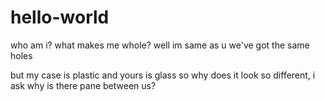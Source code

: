 # hello-world

who am i?
what makes me whole?
well im
same as u
we've got the same holes

but my case is plastic 
and yours is glass
so why does it look so different,
i ask
why is there pane between us? 
